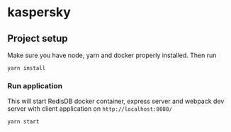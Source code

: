 # kaspersky

## Project setup
Make sure you have node, yarn and docker properly installed. Then run

```
yarn install
```

### Run application

This will start RedisDB docker container, express server and webpack dev server with client application on `http://localhost:8080/`
```
yarn start
```

